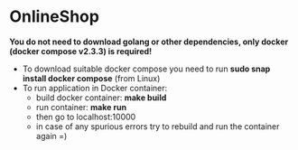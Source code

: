 # OnlineShop
**You do not need to download golang or other dependencies, only docker (docker compose v2.3.3) is required!**
- To download suitable docker compose you need to run **sudo snap install docker compose** (from Linux)
- To run application in Docker container:
    - build docker container: **make build**
    - run container: **make run**
    - then go to localhost:10000
    - in case of any spurious errors try to rebuild and run the container again =)
